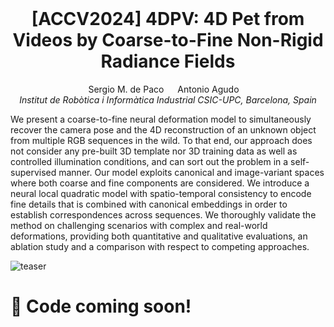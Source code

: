 <br>
<p align="center">
<h1 align="center"><strong>[ACCV2024] 4DPV: 4D Pet from Videos by Coarse-to-Fine Non-Rigid Radiance Fields</strong></h1>
  <p align="center">
    Sergio M. de Paco &emsp;
    Antonio Agudo&emsp;
    <br>
    <em>Institut de Robòtica i Informàtica Industrial CSIC-UPC, Barcelona, Spain</em>
    <br>
  </p>
</p>

We present a coarse-to-fine neural deformation model to simultaneously recover the camera pose and the 4D reconstruction of an unknown object from multiple RGB sequences in the wild. To that end, our approach does not consider any pre-built 3D template nor 3D training data as well as controlled illumination conditions, and can sort out the problem in a self-supervised manner. Our model exploits canonical and image-variant spaces where both coarse and fine components are considered. We introduce a neural local quadratic model with spatio-temporal consistency to encode fine details that is combined with canonical embeddings in order to establish correspondences across sequences. We thoroughly validate the method on challenging scenarios with complex and real-world deformations, providing both quantitative and qualitative evaluations, an ablation study and a comparison with respect to competing approaches.

![teaser](https://github.com/user-attachments/assets/21e48565-2caf-4e96-a61e-1af357a4aacf)

# 📰 Code coming soon!
